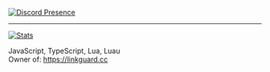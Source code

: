 [![Discord Presence](https://lanyard.cnrad.dev/api/787086729470541844)](https://discord.com/users/787086729470541844)
_____________________________
[![Stats](https://github-readme-stats.vercel.app/api?username=NotDSF&show_icons=true&count_private=true&theme=dark)]()


JavaScript, TypeScript, Lua, Luau                              
Owner of: https://linkguard.cc
